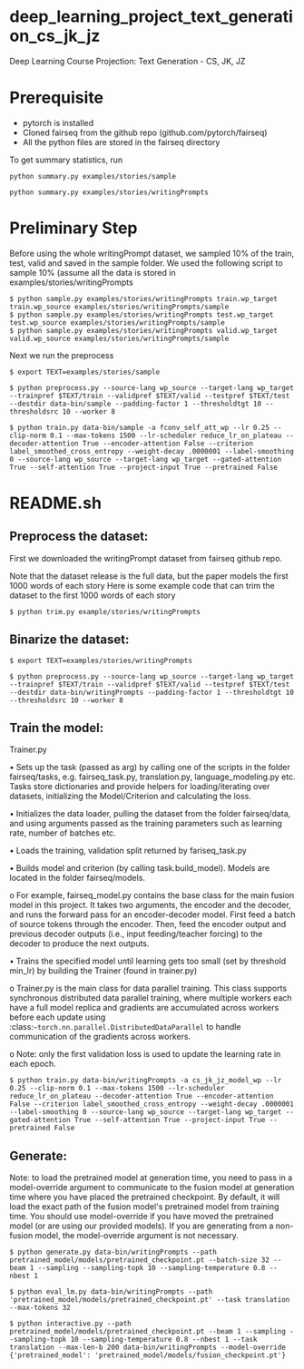 # deep_learning_project_text_generation_cs_jk_jz
Deep Learning Course Projection: Text Generation - CS, JK, JZ

# Prerequisite

* pytorch is installed
* Cloned fairseq from the github repo (github.com/pytorch/fairseq)
* All the python files are stored in the fairseq directory

To get summary statistics, run
```
python summary.py examples/stories/sample
```

```
python summary.py examples/stories/writingPrompts
```

# Preliminary Step

Before using the whole writingPrompt dataset, we sampled 10% of the train, test, valid and saved in the sample folder. We used the following script to sample 10% (assume all the data is stored in examples/stories/writingPrompts

```
$ python sample.py examples/stories/writingPrompts train.wp_target train.wp_source examples/stories/writingPrompts/sample
$ python sample.py examples/stories/writingPrompts test.wp_target test.wp_source examples/stories/writingPrompts/sample
$ python sample.py examples/stories/writingPrompts valid.wp_target valid.wp_source examples/stories/writingPrompts/sample
```

Next we run the preprocess
```
$ export TEXT=examples/stories/sample
```

```$ python preprocess.py --source-lang wp_source --target-lang wp_target --trainpref $TEXT/train --validpref $TEXT/valid --testpref $TEXT/test --destdir data-bin/sample --padding-factor 1 --thresholdtgt 10 --thresholdsrc 10 --worker 8```

```$ python train.py data-bin/sample -a fconv_self_att_wp --lr 0.25 --clip-norm 0.1 --max-tokens 1500 --lr-scheduler reduce_lr_on_plateau --decoder-attention True --encoder-attention False --criterion label_smoothed_cross_entropy --weight-decay .0000001 --label-smoothing 0 --source-lang wp_source --target-lang wp_target --gated-attention True --self-attention True --project-input True --pretrained False```


# README.sh

## Preprocess the dataset:
First we downloaded the writingPrompt dataset from fairseq github repo.

Note that the dataset release is the full data, but the paper models the first 1000 words of each story
Here is some example code that can trim the dataset to the first 1000 words of each story

```$ python trim.py example/stories/writingPrompts```

## Binarize the dataset:
```$ export TEXT=examples/stories/writingPrompts```

```$ python preprocess.py --source-lang wp_source --target-lang wp_target --trainpref $TEXT/train --validpref $TEXT/valid --testpref $TEXT/test --destdir data-bin/writingPrompts --padding-factor 1 --thresholdtgt 10 --thresholdsrc 10 --worker 8```

## Train the model:
Trainer.py 

•	Sets up the task (passed as arg) by calling one of the scripts in the folder fairseq/tasks, e.g. fairseq_task.py, translation.py, language_modeling.py  etc. Tasks store dictionaries and provide helpers for loading/iterating over datasets, initializing the Model/Criterion and calculating the loss.

•	Initializes the data loader, pulling the dataset from the folder fairseq/data, and using arguments passed as the training parameters such as learning rate, number of batches etc. 

•	Loads the training, validation split returned by fariseq_task.py

•	Builds model and criterion (by calling task.build_model). Models are located in the folder fairseq/models.

  o	For example, fairseq_model.py contains the base class for the main fusion model in this project. It takes two arguments, the encoder and the decoder, and runs the forward pass for an encoder-decoder model. First feed a batch of source tokens through the encoder. Then, feed the encoder output and previous decoder outputs (i.e., input feeding/teacher forcing) to the decoder to produce the next outputs. 

•	Trains the specified model until learning gets too small (set by threshold min_lr) by building the Trainer (found in trainer.py) 

  o	Trainer.py is the main class for data parallel training. This class supports synchronous distributed data parallel training, where multiple workers each have a full model replica and gradients are accumulated across workers before each update using :class:`~torch.nn.parallel.DistributedDataParallel` to handle communication of the gradients across workers.

  o	Note: only the first validation loss is used to update the learning rate in each epoch.

```$ python train.py data-bin/writingPrompts -a cs_jk_jz_model_wp --lr 0.25 --clip-norm 0.1 --max-tokens 1500 --lr-scheduler reduce_lr_on_plateau --decoder-attention True --encoder-attention False --criterion label_smoothed_cross_entropy --weight-decay .0000001 --label-smoothing 0 --source-lang wp_source --target-lang wp_target --gated-attention True --self-attention True --project-input True --pretrained False```

## Generate:
Note: to load the pretrained model at generation time, you need to pass in a model-override argument to communicate to the fusion model at generation time where you have placed the pretrained checkpoint. By default, it will load the exact path of the fusion model's pretrained model from training time. You should use model-override if you have moved the pretrained model (or are using our provided models). If you are generating from a non-fusion model, the model-override argument is not necessary.

```$ python generate.py data-bin/writingPrompts --path pretrained_model/models/pretrained_checkpoint.pt --batch-size 32 --beam 1 --sampling --sampling-topk 10 --sampling-temperature 0.8 --nbest 1```

```$ python eval_lm.py data-bin/writingPrompts --path 'pretrained_model/models/pretrained_checkpoint.pt' --task translation --max-tokens 32```

```$ python interactive.py --path pretrained_model/models/pretrained_checkpoint.pt --beam 1 --sampling --sampling-topk 10 --sampling-temperature 0.8 --nbest 1 --task translation --max-len-b 200 data-bin/writingPrompts --model-override {'pretrained_model': 'pretrained_model/models/fusion_checkpoint.pt'}```

